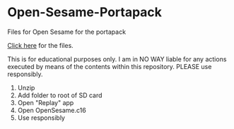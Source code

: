 # Open-Sesame-Portapack
Files for Open Sesame for the portapack

[Click here](https://drive.google.com/file/d/1cZ4B_ANoiGd9I43bOGWBLTH39_ELJiHI/view?usp=sharing) for the files.

This is for educational purposes only. I am in NO WAY liable for any actions executed by means of the contents within this repository. PLEASE use responsibly.

1. Unzip
2. Add folder to root of SD card
3. Open "Replay" app
4. Open OpenSesame.c16
5. Use responsibly

